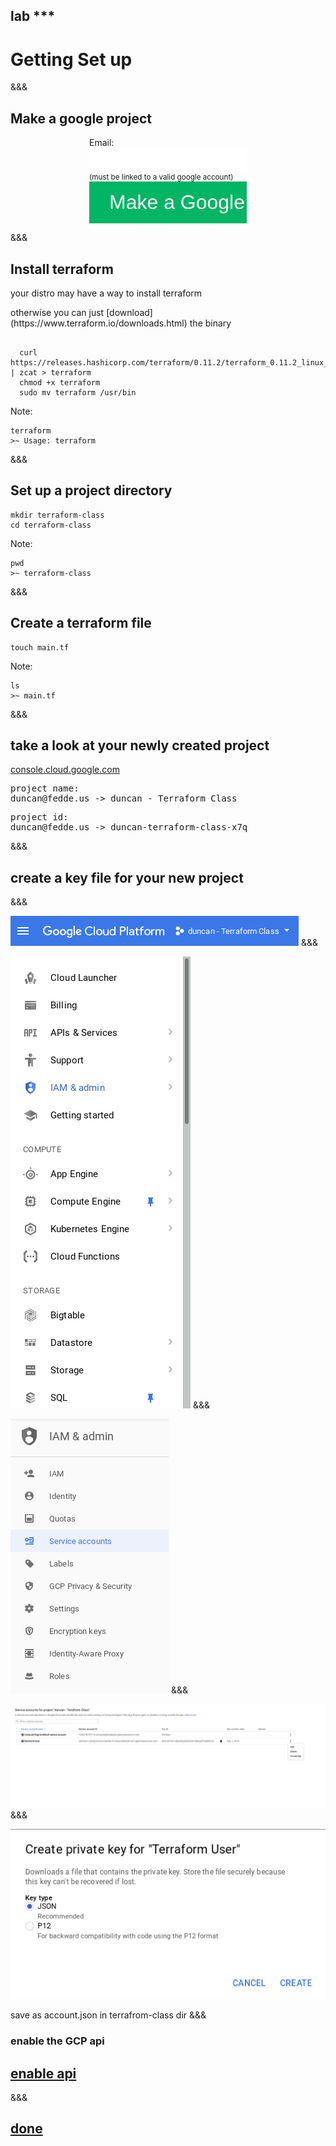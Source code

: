 <!-- .slide: data-background="#01b564" -->
## lab ***
# Getting Set up

&&&

## Make a google project
  <style>
  .button {
    background-color: #01b564;
    border: none;
    color: white;
    padding: 15px 32px;
    text-align: center;
    text-decoration: none;
    display: inline-block;
    font-size: 32px;
    width: 100%
} 
.bounding-box {
    text-align: left;
    margin-left: auto !important;
    width: 50%;
    margin-right: auto !important;
    padding: 0 10px;
}
.text-box {
  vertical-align: middle;
width: 100%;
padding: 0;
border: 0;
font-size: 32px;
}
  </style>

<form action="http://192.168.50.237:4567/student" method="post" target="_blank">
<div class="bounding-box">
 <div>
  <label>Email:</label> <input class="text-box" type="email" name="email"><br><small>(must be linked to a valid google account)</small><br>
  </div>
  <input class="button" type="submit" value="Make a Google Project">
</div>
</form> 

&&&
## Install terraform
your distro may have a way to install terraform <!-- .element: class="fragment" --> 

<p class='fragment'> otherwise you can just [download](https://www.terraform.io/downloads.html) the binary </p> 

<pre class='fragment'><code data-trim data-noescape>
  curl https://releases.hashicorp.com/terraform/0.11.2/terraform_0.11.2_linux_amd64.zip | zcat > terraform
  chmod +x terraform
  sudo mv terraform /usr/bin
</pre></code>

Note: 

```
terraform
>~ Usage: terraform
```

&&&
## Set up a project directory

```
mkdir terraform-class
cd terraform-class
```

Note: 

```
pwd
>~ terraform-class
```

&&&
## Create a terraform file

```
touch main.tf
```

Note: 
```
ls
>~ main.tf
```
&&&
## take a look at your newly created project
<a href="https://console.cloud.google.com" target="_blank">console.cloud.google.com</a>
<pre class='fragment'>
project name: 
duncan@fedde.us -> duncan - Terraform Class
</pre>

<pre class='fragment'>
project id: 
duncan@fedde.us -> duncan-terraform-class-x7q
</pre>
<a style="display: none;" href="asstes/x7q.jpg">x7q</a>
&&&

## create a key file for your new project
&&&
<!-- .slide: data-transition="fade-in" -->
![google image](assets/GCP_header.png)
&&&
<!-- .slide: data-transition="fade-in" -->
![google image](assets/GCP_menu.png)
&&&
<!-- .slide: data-transition="fade-in" -->
![google image](assets/IAM_menu.png)
&&&
<!-- .slide: data-transition="fade-in" -->
![google image](assets/IAM_service_account.png)
&&&
<!-- .slide: data-transition="fade-in slide-out" -->
![google image](assets/Service_account_key.png)

save as account.json in terrafrom-class dir
&&&
### enable the GCP api
## <a href="https://console.developers.google.com/apis/api/compute.googleapis.com/overview" target="_blank">enable api</a>

&&&
## <a href="http://$IP$:4567/done/***" target="_blank">done</a>
